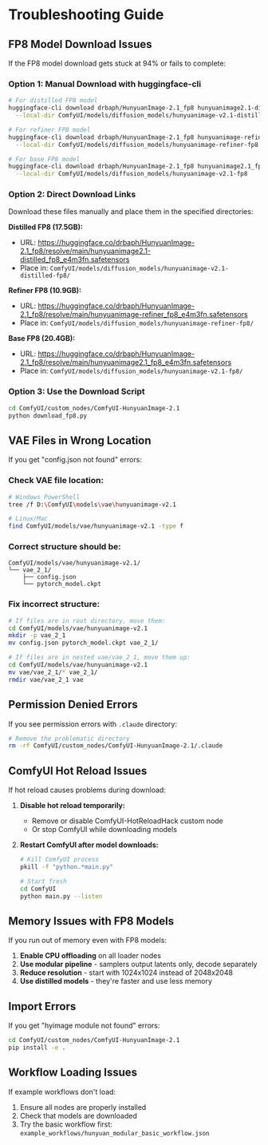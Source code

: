 # Troubleshooting Guide

## FP8 Model Download Issues

If the FP8 model download gets stuck at 94% or fails to complete:

### Option 1: Manual Download with huggingface-cli

```bash
# For distilled FP8 model
huggingface-cli download drbaph/HunyuanImage-2.1_fp8 hunyuanimage2.1-distilled_fp8_e4m3fn.safetensors \
  --local-dir ComfyUI/models/diffusion_models/hunyuanimage-v2.1-distilled-fp8

# For refiner FP8 model  
huggingface-cli download drbaph/HunyuanImage-2.1_fp8 hunyuanimage-refiner_fp8_e4m3fn.safetensors \
  --local-dir ComfyUI/models/diffusion_models/hunyuanimage-refiner-fp8

# For base FP8 model
huggingface-cli download drbaph/HunyuanImage-2.1_fp8 hunyuanimage2.1_fp8_e4m3fn.safetensors \
  --local-dir ComfyUI/models/diffusion_models/hunyuanimage-v2.1-fp8
```

### Option 2: Direct Download Links

Download these files manually and place them in the specified directories:

**Distilled FP8 (17.5GB):**
- URL: https://huggingface.co/drbaph/HunyuanImage-2.1_fp8/resolve/main/hunyuanimage2.1-distilled_fp8_e4m3fn.safetensors
- Place in: `ComfyUI/models/diffusion_models/hunyuanimage-v2.1-distilled-fp8/`

**Refiner FP8 (10.9GB):**
- URL: https://huggingface.co/drbaph/HunyuanImage-2.1_fp8/resolve/main/hunyuanimage-refiner_fp8_e4m3fn.safetensors
- Place in: `ComfyUI/models/diffusion_models/hunyuanimage-refiner-fp8/`

**Base FP8 (20.4GB):**
- URL: https://huggingface.co/drbaph/HunyuanImage-2.1_fp8/resolve/main/hunyuanimage2.1_fp8_e4m3fn.safetensors
- Place in: `ComfyUI/models/diffusion_models/hunyuanimage-v2.1-fp8/`

### Option 3: Use the Download Script

```bash
cd ComfyUI/custom_nodes/ComfyUI-HunyuanImage-2.1
python download_fp8.py
```

## VAE Files in Wrong Location

If you get "config.json not found" errors:

### Check VAE file location:
```bash
# Windows PowerShell
tree /f D:\ComfyUI\models\vae\hunyuanimage-v2.1

# Linux/Mac
find ComfyUI/models/vae/hunyuanimage-v2.1 -type f
```

### Correct structure should be:
```
ComfyUI/models/vae/hunyuanimage-v2.1/
└── vae_2_1/
    ├── config.json
    └── pytorch_model.ckpt
```

### Fix incorrect structure:
```bash
# If files are in root directory, move them:
cd ComfyUI/models/vae/hunyuanimage-v2.1
mkdir -p vae_2_1
mv config.json pytorch_model.ckpt vae_2_1/

# If files are in nested vae/vae_2_1, move them up:
cd ComfyUI/models/vae/hunyuanimage-v2.1
mv vae/vae_2_1/* vae_2_1/
rmdir vae/vae_2_1 vae
```

## Permission Denied Errors

If you see permission errors with `.claude` directory:

```bash
# Remove the problematic directory
rm -rf ComfyUI/custom_nodes/ComfyUI-HunyuanImage-2.1/.claude
```

## ComfyUI Hot Reload Issues

If hot reload causes problems during download:

1. **Disable hot reload temporarily:**
   - Remove or disable ComfyUI-HotReloadHack custom node
   - Or stop ComfyUI while downloading models

2. **Restart ComfyUI after model downloads:**
   ```bash
   # Kill ComfyUI process
   pkill -f "python.*main.py"
   
   # Start fresh
   cd ComfyUI
   python main.py --listen
   ```

## Memory Issues with FP8 Models

If you run out of memory even with FP8 models:

1. **Enable CPU offloading** on all loader nodes
2. **Use modular pipeline** - samplers output latents only, decode separately
3. **Reduce resolution** - start with 1024x1024 instead of 2048x2048
4. **Use distilled models** - they're faster and use less memory

## Import Errors

If you get "hyimage module not found" errors:

```bash
cd ComfyUI/custom_nodes/ComfyUI-HunyuanImage-2.1
pip install -e .
```

## Workflow Loading Issues

If example workflows don't load:

1. Ensure all nodes are properly installed
2. Check that models are downloaded
3. Try the basic workflow first: `example_workflows/hunyuan_modular_basic_workflow.json`